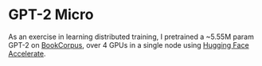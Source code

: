 # GPT-2 Micro

As an exercise in learning distributed training, I pretrained a ~5.55M param
GPT-2 on [BookCorpus](https://huggingface.co/datasets/bookcorpus/bookcorpus),
over 4 GPUs in a single node using [Hugging Face
Accelerate](https://huggingface.co/docs/accelerate/en/index).
